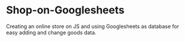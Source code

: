 # Shop-on-Googlesheets
Creating an online store on JS and using Googlesheets as database for easy adding and change goods data.
